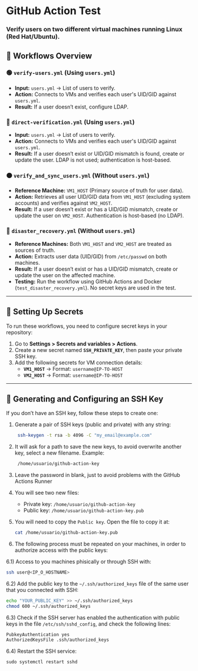# GitHub Action Test  
### Verify users on two different virtual machines running Linux (Red Hat/Ubuntu).  

## 📌 Workflows Overview  

### 🟢 `verify-users.yml` (Using `users.yml`)  
- **Input:** `users.yml` → List of users to verify.  
- **Action:** Connects to VMs and verifies each user's UID/GID against `users.yml`.  
- **Result:** If a user doesn’t exist, configure LDAP.  

### 🔵 `direct-verification.yml` (Using `users.yml`)  
- **Input:** `users.yml` → List of users to verify.  
- **Action:** Connects to VMs and verifies each user's UID/GID against `users.yml`.  
- **Result:** If a user doesn’t exist or UID/GID mismatch is found, create or update the user. LDAP is not used; authentication is host-based.  

### 🟠 `verify_and_sync_users.yml` (Without `users.yml`)  
- **Reference Machine:** `VM1_HOST` (Primary source of truth for user data).  
- **Action:** Retrieves all user UID/GID data from `VM1_HOST` (excluding system accounts) and verifies against `VM2_HOST`.  
- **Result:** If a user doesn’t exist or has a UID/GID mismatch, create or update the user on `VM2_HOST`. Authentication is host-based (no LDAP).  

### 🔴 `disaster_recovery.yml` (Without `users.yml`)  
- **Reference Machines:** Both `VM1_HOST` and `VM2_HOST` are treated as sources of truth.  
- **Action:** Extracts user data (UID/GID) from `/etc/passwd` on both machines.  
- **Result:** If a user doesn’t exist or has a UID/GID mismatch, create or update the user on the affected machine.  
- **Testing:** Run the workflow using GitHub Actions and Docker (`test_disaster_recovery.yml`). No secret keys are used in the test.  

---

## 🔑 Setting Up Secrets  

To run these workflows, you need to configure secret keys in your repository:  

1. Go to **Settings > Secrets and variables > Actions**.  
2. Create a new secret named **`SSH_PRIVATE_KEY`**, then paste your private SSH key.  
3. Add the following secrets for VM connection details:  
   - **`VM1_HOST`** → Format: `username@IP-TO-HOST`  
   - **`VM2_HOST`** → Format: `username@IP-TO-HOST`  

---


## 🔧 Generating and Configuring an SSH Key  

If you don’t have an SSH key, follow these steps to create one:  

1) Generate a pair of SSH keys (public and private) with any string:
   
   ```bash
    ssh-keygen -t rsa -b 4096 -C "my_email@example.com"
   ```
2) It will ask for a path to save the new keys, to avoid overwrite another key, select a new filename. Example:

   ```bash
    /home/usuario/github-action-key
   ```

3) Leave the password in blank, just to avoid problems with the GitHub Actions Runner

4) You will see two new files:

   - Private key: `/home/usuario/github-action-key`
   - Public key: `/home/usuario/github-action-key.pub`

5) You will need to copy the `Public key`. Open the file to copy it at:

   ```bash
   cat /home/usuario/github-action-key.pub
   ```

6) The following process must be repeated  on your machines, in order to authorize access with the public keys:

  6.1) Access to you machines phisically or through SSH with:

  ```bash
  ssh user@<IP_O_HOSTNAME>
  ```

  6.2) Add the public key to the `~/.ssh/authorized_keys` file of the same user that you connected with SSH:

  ```bash
  echo "YOUR_PUBLIC_KEY" >> ~/.ssh/authorized_keys
  chmod 600 ~/.ssh/authorized_keys
  ```

  6.3) Check if the SSH server has enabled the authentication with public keys in the file `/etc/ssh/sshd_config`, and check the following lines:

  ```bash
  PubkeyAuthentication yes
  AuthorizedKeysFile .ssh/authorized_keys
  ```

  6.4) Restart the SSH service:

  ```ssh
  sudo systemctl restart sshd
  ```


